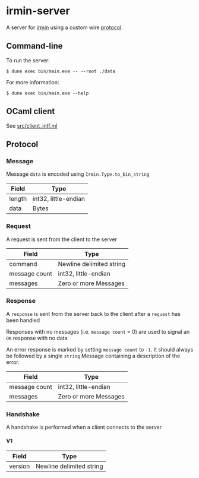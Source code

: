 # irmin-server

A server for [irmin](https://github.com/mirage/irmin) using a custom wire [protocol](#protocol).

## Command-line

To run the server:

```shell
$ dune exec bin/main.exe -- --root ./data
```

For more information:

```shell
$ dune exec bin/main.exe --help
```

## OCaml client

See [src/client_intf.ml](https://github.com/zshipko/irmin-server/blob/master/src/client_intf.ml)

## Protocol

### Message

Message `data` is encoded using `Irmin.Type.to_bin_string`

| Field  | Type                 |
| ------ | -------------------- |
| length | int32, little-endian |
| data   | Bytes                |


### Request

A request is sent from the client to the server

| Field               | Type                        |
| ------------------- | --------------------------- |
| command             | Newline delimited string    |
| message count       | int32, little-endian        |
| messages            | Zero or more Messages       |

### Response

A `response` is sent from the server back to the client after a `request` has been handled

Responses with no messages (i.e. `message count` = 0) are used to signal an `OK` response with no data

An error response is marked by setting `message count` to `-1`. It should always be followed 
by a single `string` Message containing a description of the error.

| Field           | Type                   |
| --------------- | ---------------------- |
| message count   | int32, little-endian   |
| messages        | Zero or more Messages |

### Handshake

A handshake is performed when a client connects to the server

#### V1
| Field   | Type                     |
| ------- | ------------------------ |
| version | Newline delimited string |

